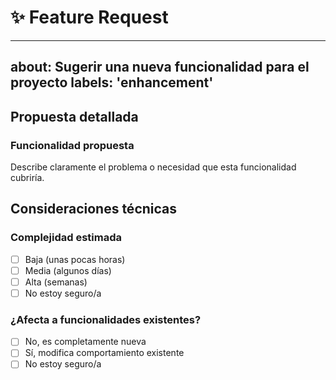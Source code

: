 # ✨ Feature Request

---
about: Sugerir una nueva funcionalidad para el proyecto
labels: 'enhancement'
---

## Propuesta detallada
### Funcionalidad propuesta
Describe claramente el problema o necesidad que esta funcionalidad cubriría.


## Consideraciones técnicas
### Complejidad estimada
- [ ] Baja (unas pocas horas)
- [ ] Media (algunos días)
- [ ] Alta (semanas)
- [ ] No estoy seguro/a

### ¿Afecta a funcionalidades existentes?
- [ ] No, es completamente nueva
- [ ] Sí, modifica comportamiento existente
- [ ] No estoy seguro/a
